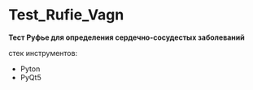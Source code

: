 # Test_Rufie_Vagn
**Тест Руфье для определения сердечно-сосудестых заболеваний**

стек инструментов:
* Pyton
* PyQt5

